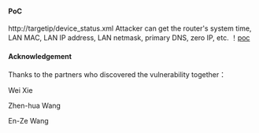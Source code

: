#### PoC
http://targetip/device_status.xml
Attacker can get the router's system time, LAN MAC, LAN IP address, LAN netmask, primary DNS, zero IP, etc.
！[poc](https://github.com/dahua966/Routers-vuls/blob/master/DAP-1320/device_status.jpg)

#### Acknowledgement
Thanks to the partners who discovered the vulnerability together：

Wei Xie

Zhen-hua Wang

En-Ze Wang